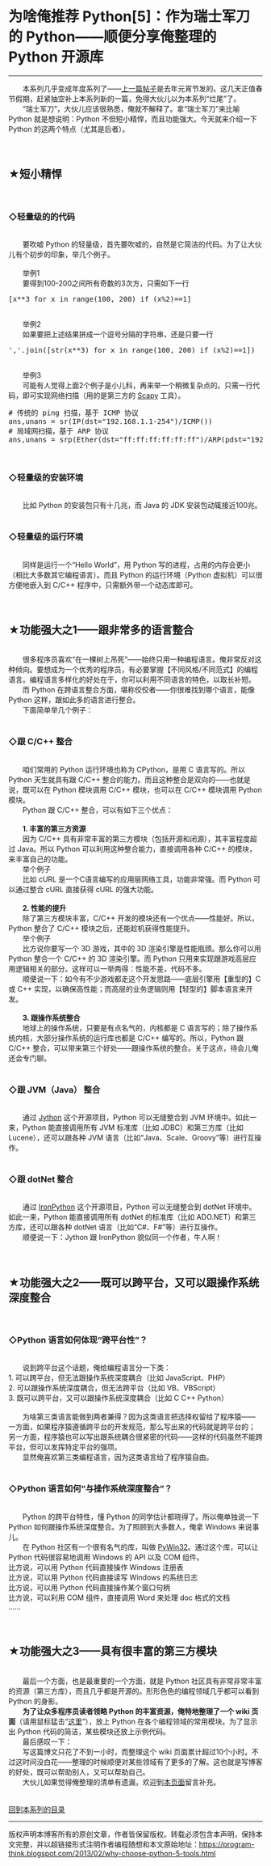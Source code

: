 # 为啥俺推荐 Python[5]：作为瑞士军刀的 Python——顺便分享俺整理的 Python 开源库 

-----

<div class="post-body entry-content">
　　本系列几乎变成年度系列了——<a href="../../2012/02/why-choose-python-4-fp.md">上一篇帖子</a>是去年元宵节发的。这几天正值春节假期，赶紧抽空补上本系列新的一篇，免得大伙儿以为本系列“烂尾”了。<br/>
　　“瑞士军刀”，大伙儿应该很熟悉，俺就不解释了。拿“瑞士军刀”来比喻 Python 就是想说明：Python 不但短小精悍，而且功能强大。今天就来介绍一下 Python 的这两个特点（尤其是后者）。<a name="more"></a><br/>
<br/>
<br/>
<h2>★短小精悍</h2><br/>
<h3>◇轻量级的的代码</h3><br/>
　　要吹嘘 Python 的轻量级，首先要吹嘘的，自然是它简洁的代码。为了让大伙儿有个初步的印象，举几个例子。<br/>
<br/>
　　举例1<br/>
　　要得到100-200之间所有奇数的3次方，只需如下一行<br/>
<div class="source"><pre><span></span><span class="p">[</span><span class="n">x</span><span class="o">**</span><span class="mi">3</span> <span class="k">for</span> <span class="n">x</span> <span class="ow">in</span> <span class="nb">range</span><span class="p">(</span><span class="mi">100</span><span class="p">,</span> <span class="mi">200</span><span class="p">)</span> <span class="k">if</span> <span class="p">(</span><span class="n">x</span><span class="o">%</span><span class="mi">2</span><span class="p">)</span><span class="o">==</span><span class="mi">1</span><span class="p">]</span>
</pre></div><br/>
　　举例2<br/>
　　如果要把上述结果拼成一个逗号分隔的字符串，还是只要一行<br/>
<div class="source"><pre><span></span><span class="s1">','</span><span class="o">.</span><span class="n">join</span><span class="p">([</span><span class="nb">str</span><span class="p">(</span><span class="n">x</span><span class="o">**</span><span class="mi">3</span><span class="p">)</span> <span class="k">for</span> <span class="n">x</span> <span class="ow">in</span> <span class="nb">range</span><span class="p">(</span><span class="mi">100</span><span class="p">,</span> <span class="mi">200</span><span class="p">)</span> <span class="k">if</span> <span class="p">(</span><span class="n">x</span><span class="o">%</span><span class="mi">2</span><span class="p">)</span><span class="o">==</span><span class="mi">1</span><span class="p">])</span>
</pre></div><br/>
　　举例3<br/>
　　可能有人觉得上面2个例子是小儿科，再来举一个稍微复杂点的。只需一行代码，即可实现网络扫描（用的是第三方的 <a href="http://www.secdev.org/projects/scapy/" rel="nofollow" target="_blank">Scapy</a> 工具）。<br/>
<div class="source"><pre><span></span><span class="c1"># 传统的 ping 扫描，基于 ICMP 协议</span>
<span class="n">ans</span><span class="p">,</span><span class="n">unans</span> <span class="o">=</span> <span class="n">sr</span><span class="p">(</span><span class="n">IP</span><span class="p">(</span><span class="n">dst</span><span class="o">=</span><span class="s2">"192.168.1.1-254"</span><span class="p">)</span><span class="o">/</span><span class="n">ICMP</span><span class="p">())</span>
<span class="c1"># 局域网扫描，基于 ARP 协议</span>
<span class="n">ans</span><span class="p">,</span><span class="n">unans</span> <span class="o">=</span> <span class="n">srp</span><span class="p">(</span><span class="n">Ether</span><span class="p">(</span><span class="n">dst</span><span class="o">=</span><span class="s2">"ff:ff:ff:ff:ff:ff"</span><span class="p">)</span><span class="o">/</span><span class="n">ARP</span><span class="p">(</span><span class="n">pdst</span><span class="o">=</span><span class="s2">"192.168.1.0/24"</span><span class="p">),</span> <span class="n">timeout</span><span class="o">=</span><span class="mi">2</span><span class="p">)</span>
</pre></div><br/>
<h3>◇轻量级的安装环境</h3><br/>
　　比如 Python 的安装包只有十几兆，而 Java 的 JDK 安装包动辄接近100兆。<br/>
<br/>
<h3>◇轻量级的运行环境</h3><br/>
　　同样是运行一个“Hello World”，用 Python 写的进程，占用的内存会更小（相比大多数其它编程语言）。而且 Python 的运行环境（Python 虚拟机）可以很方便地嵌入到 C/C++ 程序中，只需额外带一个动态库即可。<br/>
<br/>
<br/>
<h2>★功能强大之1——跟非常多的语言整合</h2><br/>
　　很多程序员喜欢“在一棵树上吊死”——始终只用一种编程语言。俺非常反对这种倾向。要想成为一个优秀的程序员，有必要掌握【不同风格/不同范式】的编程语言。编程语言多样化的好处在于，你可以利用不同语言的特色，以取长补短。<br/>
　　而 Python 在跨语言整合方面，堪称佼佼者——你很难找到哪个语言，能像 Python 这样，跟如此多的语言进行整合。<br/>
　　下面简单举几个例子：<br/>
<br/>
<h3>◇跟 C/C++ 整合</h3><br/>
　　咱们常用的 Python 运行环境也称为 CPython，是用 C 语言写的。所以 Python 天生就具有跟 C/C++ 整合的能力。而且这种整合是双向的——也就是说，既可以在 Python 模块调用 C/C++ 模块，也可以在 C/C++ 模块调用 Python 模块。<br/>
　　Python 跟 C/C++ 整合，可以有如下三个优点：<br/>
<br/>
　　<b>1. 丰富的第三方资源</b><br/>
　　因为 C/C++ 具有非常丰富的第三方模块（包括开源和闭源），其丰富程度超过 Java。所以 Python 可以利用这种整合能力，直接调用各种 C/C++ 的模块，来丰富自己的功能。<br/>
　　举个例子<br/>
　　比如 cURL 是一个C语言编写的应用层网络工具，功能非常强。而 Python 可以通过整合 cURL 直接获得 cURL 的强大功能。<br/>
<br/>
　　<b>2. 性能的提升</b><br/>
　　除了第三方模块丰富，C/C++ 开发的模块还有一个优点——性能好。所以，Python 整合了 C/C++ 模块之后，还能趁机获得性能提升。<br/>
　　举个例子<br/>
　　比方说你要写一个 3D 游戏，其中的 3D 渲染引擎是性能瓶颈。那么你可以用 Python 整合一个 C/C++ 的 3D 渲染引擎。而 Python 只用来实现跟游戏高层应用逻辑相关的部分。这样可以一举两得：性能不差，代码不多。<br/>
　　顺便说一下：如今有不少游戏都走这个开发思路——底层引擎用【重型的】C 或 C++ 实现，以确保高性能；而高层的业务逻辑则用【轻型的】脚本语言来开发。<br/>
<br/>
　　<b>3. 跟操作系统整合</b><br/>
　　地球上的操作系统，只要是有点名气的，内核都是 C 语言写的；除了操作系统内核，大部分操作系统的运行库也都是 C/C++ 编写的。所以，Python 跟 C/C++ 整合，可以带来第三个好处——跟操作系统的整合。关于这点，待会儿俺还会专门聊。<br/>
<br/>
<h3>◇跟 JVM（Java） 整合</h3><br/>
　　通过 <a href="http://www.jython.org/" rel="nofollow" target="_blank">Jython</a> 这个开源项目，Python 可以无缝整合到 JVM 环境中。如此一来，Python 能直接调用所有 JVM 标准库（比如 JDBC）和第三方库（比如 Lucene），还可以跟各种 JVM 语言（比如“Java、Scale、Groovy”等）进行互操作。<br/>
<br/>
<h3>◇跟 dotNet 整合</h3><br/>
　　通过 <a href="http://ironpython.net/" rel="nofollow" target="_blank">IronPython</a> 这个开源项目，Python 可以无缝整合到 dotNet 环境中。如此一来，Python 能直接调用所有 dotNet 的标准库（比如 ADO.NET）和第三方库，还可以跟各种 dotNet 语言（比如“C#、F#”等）进行互操作。<br/>
　　顺便说一下：Jython 跟 IronPython 貌似同一个作者，牛人啊！<br/>
<br/>
<br/>
<h2>★功能强大之2——既可以跨平台，又可以跟操作系统深度整合</h2><br/>
<h3>◇Python 语言如何体现“跨平台性”？</h3><br/>
　　说到跨平台这个话题，俺给编程语言分一下类：<br/>
1. 可以跨平台，但无法跟操作系统深度耦合（比如 JavaScript、PHP）<br/>
2. 可以跟操作系统深度耦合，但无法跨平台（比如 VB、VBScript）<br/>
3. 既可以跨平台，又可以跟操作系统深度耦合（比如 C C++ Python）<br/>
<br/>
　　为啥第三类语言能做到两者兼得？因为这类语言把选择权留给了程序猿——<br/>
一方面，如果程序猿遵循跨平台的开发规范，那么写出来的代码就是跨平台的；<br/>
另一方面，程序猿也可以写出跟系统耦合很紧密的代码——这样的代码虽然不能跨平台，但可以发挥特定平台的强项。<br/>
　　显然俺喜欢第三类编程语言，因为这类语言给了程序猿自由。<br/>
<br/>
<h3>◇Python 语言如何“与操作系统深度整合”？</h3><br/>
　　Python 的跨平台特性，懂 Python 的同学估计都晓得了。所以俺单独说一下 Python 如何跟操作系统深度整合。为了照顾到大多数人，俺拿 Windows 来说事儿。<br/>
　　在 Python 社区有一个很有名气的库，叫做 <a href="http://sourceforge.net/projects/pywin32/" rel="nofollow" target="_blank">PyWin32</a>。通过这个库，可以让 Python 代码很容易地调用 Windows 的 API 以及 COM 组件。<br/>
比方说，可以用 Python 代码直接操作 Windows 注册表<br/>
比方说，可以用 Python 代码直接读写 Windows 的系统日志<br/>
比方说，可以用 Python 代码直接操作某个窗口句柄<br/>
比方说，可以利用 COM 组件，直接调用 Word 来处理 doc 格式的文档<br/>
......<br/>
<br/>
<br/>
<h2>★功能强大之3——具有很丰富的第三方模块</h2><br/>
　　最后一个方面，也是最重要的一个方面，就是 Python 社区具有非常非常丰富的资源（第三方库），而且几乎都是开源的。形形色色的编程领域几乎都可以看到 Python 的身影。<br/>
　　<b>为了让众多程序员读者领略 Python 的丰富资源，俺特地整理了一个 wiki 页面</b>（请用鼠标猛击“<a href="https://github.com/programthink/opensource/blob/master/libs/python.wiki" target="_blank">这里</a>”），放上 Python 在各个编程领域的常用模块。为了显示出 Python 代码的简洁，某些模块还放上示例代码。<br/>
　　最后感叹一下：<br/>
　　写这篇博文只花了不到一小时，而整理这个 wiki 页面累计超过10个小时。不过这时间没白花——整理的时候顺便对某些领域有了更多的了解。这也就是写博客的好处，既可以帮助别人，又可以帮助自己。<br/>
　　大伙儿如果觉得俺整理的清单有遗漏，欢迎到<a href="../../2013/02/why-choose-python-5-tools.md">本页面</a>留言补充。<br/>
<br/>
<br/>
<a href="../../2009/08/why-choose-python-0-overview.md">回到本系列的目录</a>
</div>


------------------------------------------------

版权声明本博客所有的原创文章，作者皆保留版权。转载必须包含本声明，保持本文完整，并以超链接形式注明作者编程随想和本文原始地址：https://program-think.blogspot.com/2013/02/why-choose-python-5-tools.html
